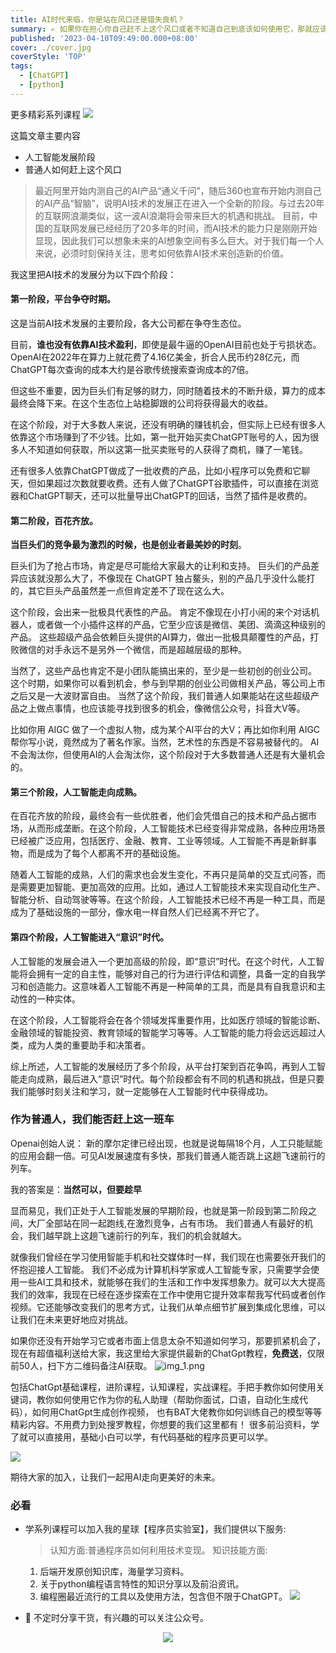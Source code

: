 ```yaml
---
title: AI时代来临，你是站在风口还是错失良机？
summary: ✍️ 如果你在担心你自己赶不上这个风口或者不知道自己到底该如何使用它，那就应该点进来看看
published: '2023-04-10T09:49:00.000+08:00'
cover: ./cover.jpg
coverStyle: 'TOP'
tags:
  - [ChatGPT]
  - [python]
---
```


更多精彩系列课程
![](星球2.jpg)

这篇文章主要内容

- 人工智能发展阶段
- 普通人如何赶上这个风口

> 最近阿里开始内测自己的AI产品“通义千问”，随后360也宣布开始内测自己的AI产品“智脑”，说明AI技术的发展正在进入一个全新的阶段。与过去20年的互联网浪潮类似，这一波AI浪潮将会带来巨大的机遇和挑战。
> 目前，中国的互联网发展已经经历了20多年的时间，而AI技术的能力只是刚刚开始显现，因此我们可以想象未来的AI想象空间有多么巨大。对于我们每一个人来说，必须时刻保持关注，思考如何依靠AI技术来创造新的价值。
 

我这里把AI技术的发展分为以下四个阶段：

#### 第一阶段，平台争夺时期。
这是当前AI技术发展的主要阶段，各大公司都在争夺生态位。

目前，**谁也没有依靠AI技术盈利**，即使是最牛逼的OpenAI目前也处于亏损状态。OpenAI在2022年在算力上就花费了4.16亿美金，折合人民币约28亿元，而ChatGPT每次查询的成本大约是谷歌传统搜索查询成本的7倍。

但这些不重要，因为巨头们有足够的财力，同时随着技术的不断升级，算力的成本最终会降下来。在这个生态位上站稳脚跟的公司将获得最大的收益。

在这个阶段，对于大多数人来说，还没有明确的赚钱机会，但实际上已经有很多人依靠这个市场赚到了不少钱。比如，第一批开始买卖ChatGPT账号的人，因为很多人不知道如何获取，所以这第一批买卖账号的人获得了商机，赚了一笔钱。

还有很多人依靠ChatGPT做成了一批收费的产品，比如小程序可以免费和它聊天，但如果超过次数就要收费。还有人做了ChatGPT谷歌插件，可以直接在浏览器和ChatGPT聊天，还可以批量导出ChatGPT的回话，当然了插件是收费的。

#### 第二阶段，百花齐放。
**当巨头们的竞争最为激烈的时候，也是创业者最美妙的时刻**。

巨头们为了抢占市场，肯定是尽可能给大家最大的让利和支持。 巨头们的产品差异应该就没那么大了，不像现在 ChatGPT 独占鳌头，别的产品几乎没什么能打的，其它巨头产品虽然差一点但肯定差不了现在这么大。

这个阶段，会出来一批极具代表性的产品。 肯定不像现在小打小闹的来个对话机器人，或者做一个小插件这样的产品，它至少应该是微信、美团、滴滴这种级别的产品。 这些超级产品会依赖巨头提供的AI算力，做出一批极具颠覆性的产品，打败微信的对手永远不是另外一个微信，而是超越层级的那种。 

当然了，这些产品也肯定不是小团队能搞出来的，至少是一些初创的创业公司。 这个时期，如果你可以看到机会，参与到早期的创业公司做相关产品，等公司上市之后又是一大波财富自由。 当然了这个阶段，我们普通人如果能站在这些超级产品之上做点事情，也应该能寻找到很多的机会，像微信公众号，抖音大V等。 

比如你用 AIGC 做了一个虚拟人物，成为某个AI平台的大V；再比如你利用 AIGC 帮你写小说，竟然成为了著名作家。当然，艺术性的东西是不容易被替代的。 AI 不会淘汰你，但使用AI的人会淘汰你，这个阶段对于大多数普通人还是有大量机会的。

#### 第三个阶段，人工智能走向成熟。

在百花齐放的阶段，最终会有一些优胜者，他们会凭借自己的技术和产品占据市场，从而形成垄断。在这个阶段，人工智能技术已经变得非常成熟，各种应用场景已经被广泛应用，包括医疗、金融、教育、工业等领域。人工智能不再是新鲜事物，而是成为了每个人都离不开的基础设施。

随着人工智能的成熟，人们的需求也会发生变化，不再只是简单的交互式问答，而是需要更加智能、更加高效的应用。比如，通过人工智能技术来实现自动化生产、智能分析、自动驾驶等等。在这个阶段，人工智能技术已经不再是一种工具，而是成为了基础设施的一部分，像水电一样自然人们已经离不开它了。

#### 第四个阶段，人工智能进入“意识”时代。

人工智能的发展会进入一个更加高级的阶段，即“意识”时代。在这个时代，人工智能将会拥有一定的自主性，能够对自己的行为进行评估和调整，具备一定的自我学习和创造能力。这意味着人工智能不再是一种简单的工具，而是具有自我意识和主动性的一种实体。

在这个阶段，人工智能将会在各个领域发挥重要作用，比如医疗领域的智能诊断、金融领域的智能投资、教育领域的智能学习等等。人工智能的能力将会远远超过人类，成为人类的重要助手和决策者。

综上所述，人工智能的发展经历了多个阶段，从平台打架到百花争鸣，再到人工智能走向成熟，最后进入“意识”时代。每个阶段都会有不同的机遇和挑战，但是只要我们能够时刻关注和学习，就一定能够在人工智能时代中获得成功。

### 作为普通人，我们能否赶上这一班车
Openai创始人说： 新的摩尔定律已经出现，也就是说每隔18个月，人工只能赋能的应用会翻一倍。可见AI发展速度有多快，那我们普通人能否跳上这趟飞速前行的列车。

我的答案是：**当然可以，但要趁早**

显而易见，我们正处于人工智能发展的早期阶段，也就是第一阶段到第二阶段之间，大厂全部站在同一起跑线,在激烈竞争，占有市场。 我们普通人有最好的机会，我们越早跳上这趟飞速前行的列车，我们的机会就越大。

就像我们曾经在学习使用智能手机和社交媒体时一样，我们现在也需要张开我们的怀抱迎接人工智能。 我们不必成为计算机科学家或人工智能专家，只需要学会使用一些AI工具和技术，就能够在我们的生活和工作中发挥想象力。就可以大大提高我们的效率，我现在已经在逐步探索在工作中使用它提升效率帮我写代码或者创作视频。它还能够改变我们的思考方式，让我们从单点细节扩展到集成化思维，可以让我们在未来更好地应对挑战。

如果你还没有开始学习它或者市面上信息太杂不知道如何学习，那要抓紧机会了，现在有超值福利送给大家，我这里给大家提供最新的ChatGpt教程，**免费送**，仅限前50人，扫下方二维码备注AI获取。
![img_1.png](img_1.png)

包括ChatGpt基础课程，进阶课程，认知课程，实战课程。手把手教你如何使用关键词，教你如何使用它作为你的私人助理（帮助你面试，口语，自动化生成代码），如何用ChatGpt生成创作视频， 也有BAT大佬教你如何训练自己的模型等等精彩内容。不用费力到处搜罗教程，你想要的我们这里都有！
很多前沿资料，学了就可以直接用，基础小白可以学，有代码基础的程序员更可以学。

![](img_20.png)

期待大家的加入，让我们一起用AI走向更美好的未来。


### 必看

- 学系列课程可以加入我的星球【程序员实验室】，我们提供以下服务:

   > 认知方面:普通程序员如何利用技术变现。
   > 知识技能方面:
    1. 后端开发原创知识库，海量学习资料。
    2. 关于python编程语言特性的知识分享以及前沿资讯。
    3. 编程圈最近流行的工具以及使用方法，包含但不限于ChatGPT。
  ![](星球2.jpg)

- 🚀 不定时分享干货，有兴趣的可以关注公众号。

<div align="center"><img src="https://my-bucket-1259813675.cos-website.ap-guangzhou.myqcloud.com/wordpress/2022/05/20220504120500968-300x300.jpg">
</div>



